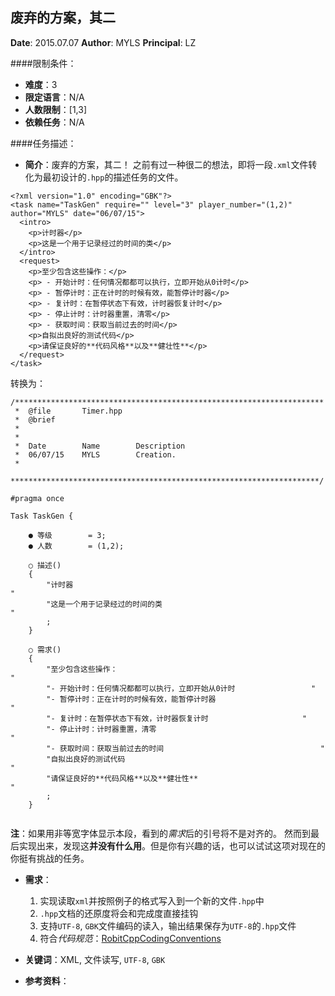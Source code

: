 废弃的方案，其二
---

**Date**: 2015.07.07
**Author**: MYLS
**Principal**: LZ

####限制条件：

 - **难度**：3
 - **限定语言**：N/A
 - **人数限制**：[1,3]
 - **依赖任务**：N/A

####任务描述：

 - **简介**：废弃的方案，其二！
 之前有过一种很二的想法，即将一段`.xml`文件转化为最初设计的`.hpp`的描述任务的文件。
```
<?xml version="1.0" encoding="GBK"?>
<task name="TaskGen" require="" level="3" player_number="(1,2)" author="MYLS" date="06/07/15">
  <intro>
    <p>计时器</p>
    <p>这是一个用于记录经过的时间的类</p>
  </intro>
  <request>
    <p>至少包含这些操作：</p>
    <p> - 开始计时：任何情况都都可以执行，立即开始从0计时</p>
    <p> - 暂停计时：正在计时的时候有效，能暂停计时器</p>
    <p> - 复计时：在暂停状态下有效，计时器恢复计时</p>
    <p> - 停止计时：计时器重置，清零</p>
    <p> - 获取时间：获取当前过去的时间</p>
    <p>自拟出良好的测试代码</p>
    <p>请保证良好的**代码风格**以及**健壮性**</p>
  </request>
</task>
```
转换为：
```
/*********************************************************************
 *	@file		Timer.hpp
 *	@brief		
 *
 *
 *	Date		Name		Description
 *	06/07/15	MYLS		Creation.
 *
 *********************************************************************/

#pragma once

Task TaskGen {

	● 等级		= 3;
	● 人数		= (1,2);

	○ 描述()
	{
		"计时器															"
		"这是一个用于记录经过的时间的类									"
		;
	}

	○ 需求()
	{
		"至少包含这些操作：												"
		"- 开始计时：任何情况都都可以执行，立即开始从0计时					"
		"- 暂停计时：正在计时的时候有效，能暂停计时器						"
		"- 复计时：在暂停状态下有效，计时器恢复计时						"
		"- 停止计时：计时器重置，清零										"
		"- 获取时间：获取当前过去的时间									"
		"自拟出良好的测试代码												"
		"请保证良好的**代码风格**以及**健壮性**							"
		;
	}


```
**注**：如果用非等宽字体显示本段，看到的*需求*后的引号将不是对齐的。
然而到最后实现出来，发现这**并没有什么用**。但是你有兴趣的话，也可以试试这项对现在的你挺有挑战的任务。
 - **需求**：
    1. 实现读取`xml`并按照例子的格式写入到一个新的文件`.hpp`中
    2. `.hpp`文档的还原度将会和完成度直接挂钩
    3. 支持`UTF-8`, `GBK`文件编码的读入，输出结果保存为`UTF-8`的`.hpp`文件
    4. 符合*代码规范*：[RobitCppCodingConventions](ref/RobitCppCodingConventions.md)

 - **关键词**：XML, 文件读写, `UTF-8`, `GBK`
 - **参考资料**：
